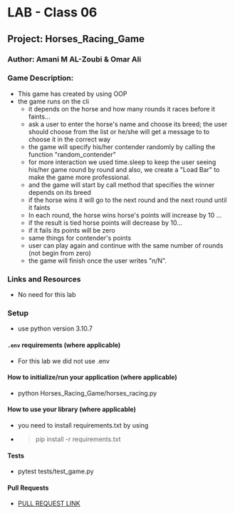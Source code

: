 # LAB - Class 06

## Project: Horses_Racing_Game

### Author: Amani M AL-Zoubi & Omar Ali 

### Game Description:
- This game has created by using OOP 
- the game runs on the cli 
    - it depends on the horse and how many rounds it races before it faints...
    - ask a user to enter the horse's name 
    and choose its breed; the user should choose from the list or he/she will get a message to 
    to choose it in the correct way 
    - the game will specify his/her contender randomly by calling the function "random_contender"
    - for more interaction we used time.sleep to keep the user seeing his/her game round by round and 
    also, we create a "Load Bar" to make the game more professional. 
    - and the game will start by call method that specifies the winner depends on its breed
    - if the horse wins it will go to the next round and the next round until it faints 
    - In each round, the horse wins horse's points will increase by 10 ...
    - if the result is tied horse points will decrease by 10...
    - if it fails its points will be zero 
    - same things for contender's points
    - user can play again and continue with the same number of rounds (not begin from zero) 
    - the game will finish once the user writes "n/N".

### Links and Resources

- No need for this lab

### Setup
- use python version 3.10.7
#### `.env` requirements (where applicable)

- For this lab we did not use .env

#### How to initialize/run your application (where applicable)

- python Horses_Racing_Game/horses_racing.py

#### How to use your library (where applicable)
- you need to install requirements.txt by using
- > pip install -r requirements.txt
#### Tests

- pytest tests/test_game.py 

#### Pull Requests
- [PULL REQUEST LINK](https://github.com/amani51/Horses-Racing-Game/pull/3)